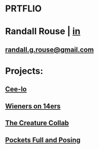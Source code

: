 # PRTFLIO
# Randall Rouse | [in](https://www.linkedin.com/in/randall-rouse/)
## randall.g.rouse@gmail.com

# Projects:
## [Cee-lo](https://cee-lo.surge.sh/game.html)
## [Wieners on 14ers](https://wieners-on-14ers.herokuapp.com/)
## [The Creature Collab](https://the-creature-collab.herokuapp.com/)
## [Pockets Full and Posing](https://pockets-full-and-posing.netlify.app/)
